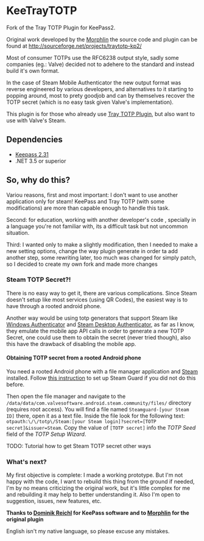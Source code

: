 # KeeTrayTOTP
Fork of the Tray TOTP Plugin for KeePass2.

Original work developed by the [Morphlin](http://sourceforge.net/u/morphlin/profile/) the source code and plugin can be found at http://sourceforge.net/projects/traytotp-kp2/

Most of consumer TOTPs use the RFC6238 output style, sadly some companies (eg.: Valve) decided not to adehere to the standard and instead build it's own format.

In the case of Steam Mobile Authenticator the new output format was reverse engineered by various developers, and alternatives to it starting to popping around, most to prety goodjob and can by themselves recover the TOTP secret (which is no easy task given Valve's implementation).

This plugin is for those who already use [Tray TOTP Plugin](http://sourceforge.net/projects/traytotp-kp2/), but also want to use with Valve's Steam.

## Dependencies
* [Keepass 2.31](http://keepass.info/)
* .NET 3.5 or superior

## So, why do this? 
Variou reasons, first and most important: I don't want to use another application only for steam! KeePass and Tray TOTP (with some modifications) are more than capable enough to handle this task.

Second: for education, working with another developer's code , specially in a language you're not familiar with, its a difficult task but not  uncommon situation.

Third: I wanted only to make a slightly modification, then I needed to make a new setting options, change the way plugin generate in order ta add another step, some rewriting later, too much was changed for simply patch, so I decided to create my own fork and made more changes

### Steam TOTP Secret?!
There is no easy way to get it, there are various complications. Since Steam doesn't setup like most services (using QR Codes), the easiest way is to have through a rooted android phone.

Another way would be using totp generators that support Steam like [Windows Authenticator](https://github.com/winauth/winauth) and [Steam Desktop Authenticator](https://github.com/Jessecar96/SteamDesktopAuthenticator), as far as I know, they emulate the mobile app API calls in order to generate a new TOTP Secret, one could use them to obtain the secret (never tried though), also this have the drawback of disabling the mobile app.

#### Obtaining TOTP secret from a rooted Android phone
You need a rooted Android phone with a file manager application and [Steam](https://play.google.com/store/apps/details?id=com.valvesoftware.android.steam.community) installed.
Follow [this instruction](https://support.steampowered.com/kb_article.php?ref=4440-RTUI-9218) to set up Steam Guard if you did not do this before.

Then open the file manager and navigate to the `/data/data/com.valvesoftware.android.steam.community/files/` directory (requires root access). You will find a file named `Steamguard-[your Steam ID]` there, open it as a text file.
Inside the file look for the following text: `otpauth:\/\/totp\/Steam:[your Steam login]?secret=[TOTP secret]&issuer=Steam`.
Copy the value of `[TOTP secret]` info the *TOTP Seed* field of the *TOTP Setup Wizard*.

TODO: Tutorial how to get Steam TOTP secret other ways

### What's next?
My first objective is complete: I made a working prototype.
But I'm not happy with the code, I want to rebuild this thing from the ground if needed, I'm by no means criticizing the original work, but it's little complex for me and rebuilding it may help to better understanding it. 
Also I'm open to suggestion, issues, new features, etc.


**Thanks to [Dominik Reichl](http://www.dominik-reichl.de/) for KeePass software and to [Morphlin](http://sourceforge.net/u/morphlin/profile/) for the original plugin**

English isn't my native language, so please excuse any mistakes.
